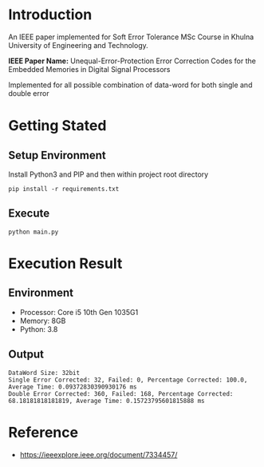 # Introduction

An IEEE paper implemented for Soft Error Tolerance MSc Course in Khulna University of Engineering and Technology.

**IEEE Paper Name:** Unequal-Error-Protection Error Correction Codes for the Embedded Memories in Digital Signal Processors 

Implemented for all possible combination of data-word for both single and double error

# Getting Stated

## Setup Environment

Install Python3 and PIP and then within project root directory
 
    pip install -r requirements.txt
    
## Execute

    python main.py

# Execution Result

## Environment

- Processor: Core i5 10th Gen 1035G1
- Memory: 8GB 
- Python: 3.8

## Output

    DataWord Size: 32bit
    Single Error Corrected: 32, Failed: 0, Percentage Corrected: 100.0, Average Time: 0.09372830390930176 ms
    Double Error Corrected: 360, Failed: 168, Percentage Corrected: 68.18181818181819, Average Time: 0.15723795601815888 ms

# Reference

- https://ieeexplore.ieee.org/document/7334457/
